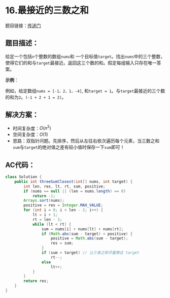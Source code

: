 # 16.最接近的三数之和
题目链接：[传送门](https://leetcode-cn.com/problems/3sum-closest/)

## 题目描述：
给定一个包括`n`个整数的数组`nums`和 一个目标值`target`。找出`nums`中的三个整数，使得它们的和与`target`最接近。返回这三个数的和。假定每组输入只存在唯一答案。

**示例**：

例如，给定数组`nums = [-1，2，1，-4]`, 和`target = 1`。与`target`最接近的三个数的和为`2`。`(-1 + 2 + 1 = 2)`。

## 解决方案：
- 时间复杂度：$O(n^2)$
- 空间复杂度：$O(1)$
- 思路：双指针问题。先排序，然后从左往右依次遍历每个元素，当三数之和`sum`与`target`的绝对值之差有较小值时保存一下`sum`即可！

## AC代码：
```java
class Solution {
	public int threeSumClosest(int[] nums, int target) {
		int len, res, lt, rt, sum, positive;
		if (nums == null || (len = nums.length) == 0)
			return -1;
		Arrays.sort(nums);
		positive = res = Integer.MAX_VALUE;
		for (int i = 0; i < len - 2; i++) {
			lt = i + 1;
			rt = len - 1;
			while (lt < rt) {
				sum = nums[i] + nums[lt] + nums[rt];
				if (Math.abs(sum - target) < positive) {
					positive = Math.abs(sum - target);
					res = sum;
				}
				if (sum > target) // 让三者之和尽量靠近 target
					rt--;
				else
					lt++;
			}
		}
		return res;
	}
}
```